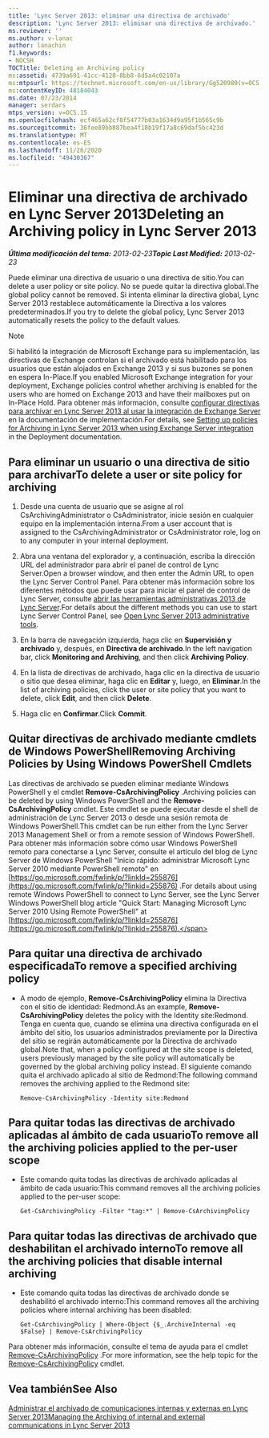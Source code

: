 ```yaml
---
title: 'Lync Server 2013: eliminar una directiva de archivado'
description: 'Lync Server 2013: eliminar una directiva de archivado.'
ms.reviewer: ''
ms.author: v-lanac
author: lanachin
f1.keywords:
- NOCSH
TOCTitle: Deleting an Archiving policy
ms:assetid: 4739a691-41cc-4128-8bb8-6d5a4c02107a
ms:mtpsurl: https://technet.microsoft.com/en-us/library/Gg520989(v=OCS.15)
ms:contentKeyID: 48184043
ms.date: 07/23/2014
manager: serdars
mtps_version: v=OCS.15
ms.openlocfilehash: ecf465a62cf8f54777b03a1634d9a95f1b565c9b
ms.sourcegitcommit: 36fee89bb887bea4f18b19f17a8c69daf5bc423d
ms.translationtype: MT
ms.contentlocale: es-ES
ms.lasthandoff: 11/26/2020
ms.locfileid: "49430367"
---
```

# <a name="deleting-an-archiving-policy-in-lync-server-2013"></a><span data-ttu-id="49d47-103">Eliminar una directiva de archivado en Lync Server 2013</span><span class="sxs-lookup"><span data-stu-id="49d47-103">Deleting an Archiving policy in Lync Server 2013</span></span>

<div data-xmlns="http://www.w3.org/1999/xhtml">

<div class="topic" data-xmlns="http://www.w3.org/1999/xhtml" data-msxsl="urn:schemas-microsoft-com:xslt" data-cs="https://msdn.microsoft.com/">

<div data-asp="https://msdn2.microsoft.com/asp">



</div>

<div id="mainSection">

<div id="mainBody"><span data-ttu-id="49d47-104">

<span> </span></span><span class="sxs-lookup"><span data-stu-id="49d47-104">

<span> </span></span></span>

<span data-ttu-id="49d47-105">_**Última modificación del tema:** 2013-02-23_</span><span class="sxs-lookup"><span data-stu-id="49d47-105">_**Topic Last Modified:** 2013-02-23_</span></span>

<span data-ttu-id="49d47-106">Puede eliminar una directiva de usuario o una directiva de sitio.</span><span class="sxs-lookup"><span data-stu-id="49d47-106">You can delete a user policy or site policy.</span></span> <span data-ttu-id="49d47-107">No se puede quitar la directiva global.</span><span class="sxs-lookup"><span data-stu-id="49d47-107">The global policy cannot be removed.</span></span> <span data-ttu-id="49d47-108">Si intenta eliminar la directiva global, Lync Server 2013 restablece automáticamente la Directiva a los valores predeterminados.</span><span class="sxs-lookup"><span data-stu-id="49d47-108">If you try to delete the global policy, Lync Server 2013 automatically resets the policy to the default values.</span></span>

<div>


> [!NOTE]  
> <span data-ttu-id="49d47-109">Si habilitó la integración de Microsoft Exchange para su implementación, las directivas de Exchange controlan si el archivado está habilitado para los usuarios que están alojados en Exchange 2013 y si sus buzones se ponen en espera In-Place.</span><span class="sxs-lookup"><span data-stu-id="49d47-109">If you enabled Microsoft Exchange integration for your deployment, Exchange policies control whether archiving is enabled for the users who are homed on Exchange 2013 and have their mailboxes put on In-Place Hold.</span></span> <span data-ttu-id="49d47-110">Para obtener más información, consulte <A href="lync-server-2013-setting-up-policies-for-archiving-when-using-exchange-server-integration.md">configurar directivas para archivar en Lync Server 2013 al usar la integración de Exchange Server</A> en la documentación de implementación.</span><span class="sxs-lookup"><span data-stu-id="49d47-110">For details, see <A href="lync-server-2013-setting-up-policies-for-archiving-when-using-exchange-server-integration.md">Setting up policies for Archiving in Lync Server 2013 when using Exchange Server integration</A> in the Deployment documentation.</span></span>



</div>

<div>

## <a name="to-delete-a-user-or-site-policy-for-archiving"></a><span data-ttu-id="49d47-111">Para eliminar un usuario o una directiva de sitio para archivar</span><span class="sxs-lookup"><span data-stu-id="49d47-111">To delete a user or site policy for archiving</span></span>

1.  <span data-ttu-id="49d47-112">Desde una cuenta de usuario que se asigne al rol CsArchivingAdministrator o CsAdministrator, inicie sesión en cualquier equipo en la implementación interna.</span><span class="sxs-lookup"><span data-stu-id="49d47-112">From a user account that is assigned to the CsArchivingAdministrator or CsAdministrator role, log on to any computer in your internal deployment.</span></span>

2.  <span data-ttu-id="49d47-113">Abra una ventana del explorador y, a continuación, escriba la dirección URL del administrador para abrir el panel de control de Lync Server.</span><span class="sxs-lookup"><span data-stu-id="49d47-113">Open a browser window, and then enter the Admin URL to open the Lync Server Control Panel.</span></span> <span data-ttu-id="49d47-114">Para obtener más información sobre los diferentes métodos que puede usar para iniciar el panel de control de Lync Server, consulte [abrir las herramientas administrativas 2013 de Lync Server](lync-server-2013-open-lync-server-administrative-tools.md).</span><span class="sxs-lookup"><span data-stu-id="49d47-114">For details about the different methods you can use to start Lync Server Control Panel, see [Open Lync Server 2013 administrative tools](lync-server-2013-open-lync-server-administrative-tools.md).</span></span>

3.  <span data-ttu-id="49d47-115">En la barra de navegación izquierda, haga clic en **Supervisión y archivado** y, después, en **Directiva de archivado**.</span><span class="sxs-lookup"><span data-stu-id="49d47-115">In the left navigation bar, click **Monitoring and Archiving**, and then click **Archiving Policy**.</span></span>

4.  <span data-ttu-id="49d47-116">En la lista de directivas de archivado, haga clic en la directiva de usuario o sitio que desea eliminar, haga clic en **Editar** y, luego, en **Eliminar**.</span><span class="sxs-lookup"><span data-stu-id="49d47-116">In the list of archiving policies, click the user or site policy that you want to delete, click **Edit**, and then click **Delete**.</span></span>

5.  <span data-ttu-id="49d47-117">Haga clic en **Confirmar**.</span><span class="sxs-lookup"><span data-stu-id="49d47-117">Click **Commit**.</span></span>

</div>

<div>

## <a name="removing-archiving-policies-by-using-windows-powershell-cmdlets"></a><span data-ttu-id="49d47-118">Quitar directivas de archivado mediante cmdlets de Windows PowerShell</span><span class="sxs-lookup"><span data-stu-id="49d47-118">Removing Archiving Policies by Using Windows PowerShell Cmdlets</span></span>

<span data-ttu-id="49d47-119">Las directivas de archivado se pueden eliminar mediante Windows PowerShell y el cmdlet **Remove-CsArchivingPolicy** .</span><span class="sxs-lookup"><span data-stu-id="49d47-119">Archiving policies can be deleted by using Windows PowerShell and the **Remove-CsArchivingPolicy** cmdlet.</span></span> <span data-ttu-id="49d47-120">Este cmdlet se puede ejecutar desde el shell de administración de Lync Server 2013 o desde una sesión remota de Windows PowerShell.</span><span class="sxs-lookup"><span data-stu-id="49d47-120">This cmdlet can be run either from the Lync Server 2013 Management Shell or from a remote session of Windows PowerShell.</span></span> <span data-ttu-id="49d47-121">Para obtener más información sobre cómo usar Windows PowerShell remoto para conectarse a Lync Server, consulte el artículo del blog de Lync Server de Windows PowerShell "Inicio rápido: administrar Microsoft Lync Server 2010 mediante PowerShell remoto" en [https://go.microsoft.com/fwlink/p/?linkId=255876](https://go.microsoft.com/fwlink/p/?linkid=255876) .</span><span class="sxs-lookup"><span data-stu-id="49d47-121">For details about using remote Windows PowerShell to connect to Lync Server, see the Lync Server Windows PowerShell blog article "Quick Start: Managing Microsoft Lync Server 2010 Using Remote PowerShell" at [https://go.microsoft.com/fwlink/p/?linkId=255876](https://go.microsoft.com/fwlink/p/?linkid=255876).</span></span>

<div>

## <a name="to-remove-a-specified-archiving-policy"></a><span data-ttu-id="49d47-122">Para quitar una directiva de archivado especificada</span><span class="sxs-lookup"><span data-stu-id="49d47-122">To remove a specified archiving policy</span></span>

  - <span data-ttu-id="49d47-123">A modo de ejemplo, **Remove-CsArchivingPolicy** elimina la Directiva con el sitio de identidad: Redmond.</span><span class="sxs-lookup"><span data-stu-id="49d47-123">As an example, **Remove-CsArchivingPolicy** deletes the policy with the Identity site:Redmond.</span></span> <span data-ttu-id="49d47-124">Tenga en cuenta que, cuando se elimina una directiva configurada en el ámbito del sitio, los usuarios administrados previamente por la Directiva del sitio se regirán automáticamente por la Directiva de archivado global.</span><span class="sxs-lookup"><span data-stu-id="49d47-124">Note that, when a policy configured at the site scope is deleted, users previously managed by the site policy will automatically be governed by the global archiving policy instead.</span></span> <span data-ttu-id="49d47-125">El siguiente comando quita el archivado aplicado al sitio de Redmond:</span><span class="sxs-lookup"><span data-stu-id="49d47-125">The following command removes the archiving applied to the Redmond site:</span></span>
    
        Remove-CsArchivingPolicy -Identity site:Redmond

</div>

<div>

## <a name="to-remove-all-the-archiving-policies-applied-to-the-per-user-scope"></a><span data-ttu-id="49d47-126">Para quitar todas las directivas de archivado aplicadas al ámbito de cada usuario</span><span class="sxs-lookup"><span data-stu-id="49d47-126">To remove all the archiving policies applied to the per-user scope</span></span>

  - <span data-ttu-id="49d47-127">Este comando quita todas las directivas de archivado aplicadas al ámbito de cada usuario:</span><span class="sxs-lookup"><span data-stu-id="49d47-127">This command removes all the archiving policies applied to the per-user scope:</span></span>
    
        Get-CsArchivingPolicy -Filter "tag:*" | Remove-CsArchivingPolicy

</div>

<div>

## <a name="to-remove-all-the-archiving-policies-that-disable-internal-archiving"></a><span data-ttu-id="49d47-128">Para quitar todas las directivas de archivado que deshabilitan el archivado interno</span><span class="sxs-lookup"><span data-stu-id="49d47-128">To remove all the archiving policies that disable internal archiving</span></span>

  - <span data-ttu-id="49d47-129">Este comando quita todas las directivas de archivado donde se deshabilitó el archivado interno:</span><span class="sxs-lookup"><span data-stu-id="49d47-129">This command removes all the archiving policies where internal archiving has been disabled:</span></span>
    
        Get-CsArchivingPolicy | Where-Object {$_.ArchiveInternal -eq $False} | Remove-CsArchivingPolicy

</div>

<span data-ttu-id="49d47-130">Para obtener más información, consulte el tema de ayuda para el cmdlet [Remove-CsArchivingPolicy](https://docs.microsoft.com/powershell/module/skype/Remove-CsArchivingPolicy) .</span><span class="sxs-lookup"><span data-stu-id="49d47-130">For more information, see the help topic for the [Remove-CsArchivingPolicy](https://docs.microsoft.com/powershell/module/skype/Remove-CsArchivingPolicy) cmdlet.</span></span>

</div>

<div>

## <a name="see-also"></a><span data-ttu-id="49d47-131">Vea también</span><span class="sxs-lookup"><span data-stu-id="49d47-131">See Also</span></span>


[<span data-ttu-id="49d47-132">Administrar el archivado de comunicaciones internas y externas en Lync Server 2013</span><span class="sxs-lookup"><span data-stu-id="49d47-132">Managing the Archiving of internal and external communications in Lync Server 2013</span></span>](lync-server-2013-managing-the-archiving-of-internal-and-external-communications.md)  
  

<span data-ttu-id="49d47-133"></div>

</div>

<span> </span>

</div>

</div>

</span><span class="sxs-lookup"><span data-stu-id="49d47-133"></div>

</div>

<span> </span>

</div>

</div>

</span></span></div>


